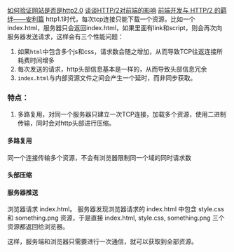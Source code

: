 [如何验证网站是否是http2.0](https://www.jianshu.com/p/0c4ac947c34b)
[谈谈HTTP/2对前端的影响](https://hectorguo.com/zh/http2-starter/)
[前端开发与 HTTP/2 的羁绊——安利篇](https://aotu.io/notes/2016/03/17/http2-char/index.html)
http1.1时代，每次tcp连接只能下载一个资源，比如一个index.html，服务器只会返回index.html，如果里面有link和script，则会再次向服务器发送请求，这样会有三个性能问题：
1. 如果`html`中包含多个js和css，请求数会随之增加，从而导致TCP往返连接所耗费时间增多
2. 每次发送的请求，http头部信息基本是一样的，从而导致头部信息冗余
3. `index.html`与内部资源文件之间会产生一个延时，而非同步获取。

### 特点：
1. 多路复用，对同一个服务器只建立一次TCP连接，加载多个资源，使用二进制传输，同时会对http头部进行压缩。


#### 多路复用
同一个连接传输多个资源，不会有浏览器限制同一个域的同时请求数
  
#### 头部压缩

#### 服务器推送
浏览器请求 index.html。
服务器发现浏览器请求的 index.html 中包含 style.css 和 something.png 资源，于是直接 index.html, style.css, something.png 三个资源都返回给浏览器。

这样，服务端和浏览器只需要进行一次通信，就可以获取到全部资源。
